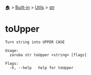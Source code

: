 <!--startTocHeader-->
[🏠](../../../README.md) > [Built-in](../../README.md) > [Utils](../README.md) > [str](README.md)
# toUpper
<!--endTocHeader-->

```
Turn string into UPPER CASE

Usage:
  zaruba str toUpper <string> [flags]

Flags:
  -h, --help   help for toUpper

```

<!--startTocSubtopic-->
<!--endTocSubtopic-->